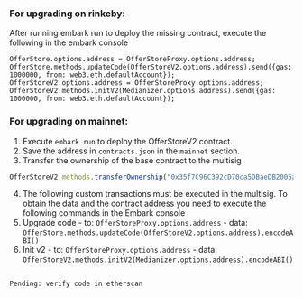 ### For upgrading on rinkeby:

After running embark run to deploy the missing contract, execute the following in the embark console

```
OfferStore.options.address = OfferStoreProxy.options.address;
OfferStore.methods.updateCode(OfferStoreV2.options.address).send({gas: 1000000, from: web3.eth.defaultAccount});
OfferStoreV2.options.address = OfferStoreProxy.options.address;
OfferStoreV2.methods.initV2(Medianizer.options.address).send({gas: 1000000, from: web3.eth.defaultAccount});
```



### For upgrading on mainnet:

1. Execute `embark run` to deploy the OfferStoreV2 contract.
2. Save the address in `contracts.json` in the `mainnet` section.
3. Transfer the ownership of the base contract to the multisig
```js
OfferStoreV2.methods.transferOwnership("0x35f7C96C392cD70ca5DBaeDB2005a946A82e8a95").send({gas: 1000000, from: web3.eth.defaultAccount});
```
4. The following custom transactions must be executed in the multisig. To obtain the data and the contract address you need to execute the following commands in the Embark console
  1. Upgrade code
    - to: `OfferStoreProxy.options.address`
    - data: `OfferStore.methods.updateCode(OfferStoreV2.options.address).encodeABI()`
  2. Init v2
    - to: `OfferStoreProxy.options.address`
    - data: `OfferStoreV2.methods.initV2(Medianizer.options.address).encodeABI()`
```

Pending: verify code in etherscan


